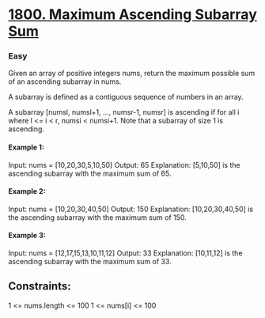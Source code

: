 # [1800. Maximum Ascending Subarray Sum](https://leetcode.com/problems/maximum-ascending-subarray-sum/description/)
### Easy

Given an array of positive integers nums, return the maximum possible sum of an ascending subarray in nums.

A subarray is defined as a contiguous sequence of numbers in an array.

A subarray [numsl, numsl+1, ..., numsr-1, numsr] is ascending if for all i where l <= i < r, numsi  < numsi+1. Note that a subarray of size 1 is ascending.

 

#### Example 1:
Input: nums = [10,20,30,5,10,50]
Output: 65
Explanation: [5,10,50] is the ascending subarray with the maximum sum of 65.

#### Example 2:
Input: nums = [10,20,30,40,50]
Output: 150
Explanation: [10,20,30,40,50] is the ascending subarray with the maximum sum of 150.

#### Example 3:
Input: nums = [12,17,15,13,10,11,12]
Output: 33
Explanation: [10,11,12] is the ascending subarray with the maximum sum of 33.
 

## Constraints:
1 <= nums.length <= 100
1 <= nums[i] <= 100